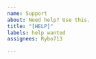 ```yaml
---
name: Support
about: Need help? Use this.
title: "[HELP]"
labels: help wanted
assignees: Rybo713

---
```



